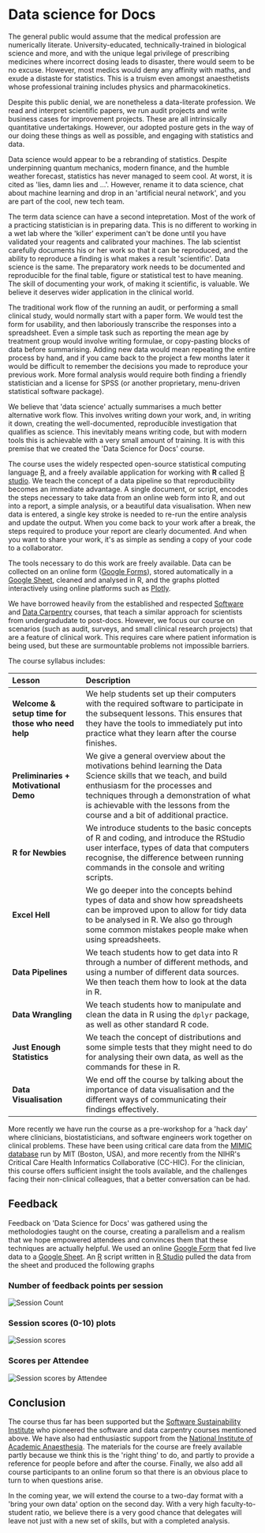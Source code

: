 # Data science for Docs

The general public would assume that the medical profession are numerically literate. University-educated, technically-trained in biological science and more, and with the unique legal privilege of prescribing medicines where incorrect dosing leads to disaster, there would seem to be no excuse. However, most medics would deny any affinity with maths, and exude a distaste for statistics. This is a truism even amongst anaesthetists whose professional training includes physics and pharmacokinetics.

<!-- Set up need -->
Despite this public denial, we are nonetheless a data-literate profession. We read and interpret scientific papers, we run audit projects and write business cases for improvement projects. These are all intrinsically quantitative undertakings. However, our adopted posture gets in the way of our doing these things as well as possible, and engaging with statistics and data.

<!-- Data science, sexed up stats? -->
Data science would appear to be a rebranding of statistics. Despite underpinning quantum mechanics, modern finance, and the humble weather forecast, statistics has never managed to seem cool. At worst, it is cited as 'lies, damn lies and ...'. However, rename it to data science, chat about machine learning and drop in an 'artificial neural network', and you are part of the cool, new tech team.

The term data science can have a second intepretation. Most of the work of a practicing statistician is in preparing data. This is no different to working in a wet lab where the 'killer' experiment can't be done until you have validated your reagents and calibrated your machines. The lab scientist carefully documents his or her work so that it can be reproduced, and the ability to reproduce a finding is what makes a result 'scientific'. Data science is the same. The preparatory work needs to be documented and reproducible for the final table, figure or statistical test to have meaning. The skill of documenting your work, of making it scientific, is valuable. We believe it deserves wider application in the clinical world. 

<!-- the old workflow -->
The traditional work flow of the running an audit, or performing a small clinical study, would normally start with a paper form. We would test the form for usability, and then laboriously transcribe the responses into a spreadsheet. Even a simple task such as reporting the mean age by treatment group would involve writing formulae, or copy-pasting blocks of data before summarising. Adding new data would mean repeating the entire process by hand, and if you came back to the project a few months later it would be difficult to remember the decisions you made to reproduce your previous work. More formal analysis would require both finding a friendly statistician and a license for SPSS (or another proprietary, menu-driven statistical software package).

<!-- the new workflow -->
We believe that 'data science' actually summarises a much better alternative work flow. This involves writing down your work, and, in writing it down, creating the well-documented, reproducible investigation that qualifies as science. This inevitably means writing code, but with modern tools this is achievable with a very small amount of training. It is with this premise that we created the 'Data Science for Docs' course.
<!-- @danny: At the moment I think the Introduction is much too long compared to what we did on the course. I think the Intro should be shortened in favour of more written about the course structure -->

<!-- summarise the course  -->
The course uses the widely respected open-source statistical computing language [R](https://www.r-project.org), and a freely available application for working with **R** called [R studio](https://www.rstudio.com). We teach the concept of a data pipeline so that reproducibility becomes an immediate advantage. A single document, or script, encodes the steps necessary to take data from an online web form into R, and out into a report, a simple analysis, or a beautiful data visualisation. When new data is entered, a single key stroke is needed to re-run the entire analysis and update the output. When you come back to your work after a break, the steps required to produce your report are clearly documented. And when you want to share your work, it's as simple as sending a copy of your code to a collaborator. 

<!-- resources -->
The tools necessary to do this work are freely available. Data can be collected on an online form ([Google Forms](https://www.google.co.uk/forms/about/)), stored automatically in a [Google Sheet](https://www.google.co.uk/sheets/about/), cleaned and analysed in R, and the graphs plotted interactively using online platforms such as [Plotly](https://plot.ly).

<!-- links to data carpentry -->
We have borrowed heavily from the established and respected [Software](https://www.software.ac.uk/software-carpentry) and [Data Carpentry](https://www.software.ac.uk/data-carpentry) courses, that teach a similar approach for scientists from undergradudate to post-docs. However, we focus our course on scenarios (such as audit, surveys, and small clinical research projects) that are a feature of clinical work. This requires care where patient information is being used, but these are surmountable problems not impossible barriers. 

<!-- course syllabus -->
The course syllabus includes:

|Lesson                                           |Description                        |
|:------------------------------------------------|:----------------------------------|
|**Welcome & setup time for those who need help** |We help students set up their computers with the required software to participate in the subsequent lessons. This ensures that they have the tools to immediately put into practice what they learn after the course finishes.|
|**Preliminaries + Motivational Demo**            |We give a general overview about the motivations behind learning the Data Science skills that we teach, and build enthusiasm for the processes and techniques through a demonstration of what is achievable with the lessons from the course and a bit of additional practice.|
|**R for Newbies**                                |We introduce students to the basic concepts of R and coding, and introduce the RStudio user interface, types of data that computers recognise, the difference between running commands in the console and writing scripts.| 
|**Excel Hell**                                   |We go deeper into the concepts behind types of data and show how spreadsheets can be improved upon to allow for tidy data to be analysed in R. We also go through some common mistakes people make when using spreadsheets.|
|**Data Pipelines**                               |We teach students how to get data into R through a number of different methods, and using a number of different data sources. We then teach them how to look at the data in R.|
|**Data Wrangling**                               |We teach students how to manipulate and clean the data in R using the `dplyr` package, as well as other standard R code.| 
|**Just Enough Statistics**                       |We teach the concept of distributions and some simple tests that they might need to do for analysing their own data, as well as the commands for these in R.|
|**Data Visualisation**                           |We end off the course by talking about the importance of data visualisation and the different ways of communicating their findings effectively.|

<!-- datathon -->
More recently we have run the course as a pre-workshop for a 'hack day' where clinicians, biostatisticians, and software engineers work together on clinical problems. These have been using critical care data from the [MIMIC database](https://mimic.physionet.org) run by MIT (Boston, USA), and more recently from the NIHR's Critical Care Health Informatics Collaborative (CC-HIC). For the clinician, this course offers sufficient insight the tools available, and the challenges facing their non-clinical colleagues, that a better conversation can be had.

## Feedback
<!-- feedback from course -->
Feedback on 'Data Science for Docs' was gathered using the metholodogies taught on the course, creating a parallelism and a realism that we hope empowered attendees and convinces them that these techniques are actually helpful. We used an online [Google Form](https://www.google.co.uk/forms/about/) that fed live data to a [Google Sheet](https://www.google.co.uk/sheets/about/). An [R](https://www.r-project.org) script written in [R Studio](https://www.rstudio.com) pulled the data from the sheet and produced the following graphs

### Number of feedback points per session
![Session Count](feedback_analysis/session_feedback_count.png)

### Session scores (0-10) plots
![Session scores](feedback_analysis/session_boxplot.png)

### Scores per Attendee
![Session scores by Attendee](feedback_analysis/session_by_attendee.png)

## Conclusion

The course thus far has been supported but the [Software Sustainability Institute]() who pioneered the software and data carpentry courses mentioned above. We have also had enthusiastic support from the [National Institute of Academic Anaesthesia](). The materials for the course are freely available partly because we think this is the 'right thing' to do, and partly to provide a reference for people before and after the course. Finally, we also add all course participants to an online forum so that there is an obvious place to turn to when questions arise.

In the coming year, we will extend the course to a two-day format with a 'bring your own data' option on the second day. With a very high faculty-to-student ratio, we believe there is a very good chance that delegates will leave not just with a new set of skills, but with a completed analysis.
